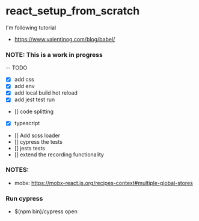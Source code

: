# react_setup_from_scratch

I'm following tutorial 
- https://www.valentinog.com/blog/babel/

### NOTE: This is a work in progress


-- TODO
- [x] add css
- [x] add env
- [x] add local build hot reload
- [x] add jest test run
- [] code splitting
- [x] typescript
- [] Add scss loader
- [] cypress the tests
- [] jests tests
- [] extend the recording functionality

### NOTES:
- mobx: https://mobx-react.js.org/recipes-context#multiple-global-stores

### Run cypress
- $(npm bin)/cypress open
